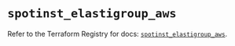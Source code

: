 # `spotinst_elastigroup_aws`

Refer to the Terraform Registry for docs: [`spotinst_elastigroup_aws`](https://registry.terraform.io/providers/spotinst/spotinst/1.224.0/docs/resources/elastigroup_aws).
